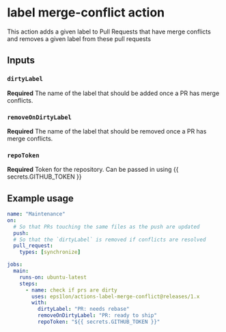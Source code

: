 # label merge-conflict action

This action adds a given label to Pull Requests that have merge conflicts and removes a given label from these pull requests

## Inputs

### `dirtyLabel`

**Required** The name of the label that should be added once a PR has merge conflicts.

### `removeOnDirtyLabel`

**Required** The name of the label that should be removed once a PR has merge conflicts.

### `repoToken`

**Required** Token for the repository. Can be passed in using {{ secrets.GITHUB_TOKEN }}

## Example usage

```yaml
name: "Maintenance"
on:
  # So that PRs touching the same files as the push are updated
  push:
  # So that the `dirtyLabel` is removed if conflicts are resolved
  pull_request:
    types: [synchronize]

jobs:
  main:
    runs-on: ubuntu-latest
    steps:
      - name: check if prs are dirty
        uses: eps1lon/actions-label-merge-conflict@releases/1.x
        with:
          dirtyLabel: "PR: needs rebase"
          removeOnDirtyLabel: "PR: ready to ship"
          repoToken: "${{ secrets.GITHUB_TOKEN }}"
```
